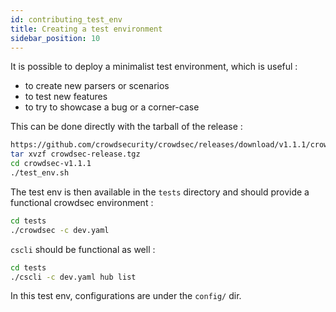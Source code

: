 ```yaml
---
id: contributing_test_env
title: Creating a test environment 
sidebar_position: 10
---
```



It is possible to deploy a minimalist test environment, which is useful :
 - to create new parsers or scenarios
 - to test new features
 - to try to showcase a bug or a corner-case


This can be done directly with the tarball of the release :


```bash
https://github.com/crowdsecurity/crowdsec/releases/download/v1.1.1/crowdsec-release.tgz
tar xvzf crowdsec-release.tgz
cd crowdsec-v1.1.1
./test_env.sh
```

The test env is then available in the `tests` directory and should provide a functional crowdsec environment :

```bash
cd tests
./crowdsec -c dev.yaml
```

`cscli` should be functional as well :

```bash
cd tests
./cscli -c dev.yaml hub list
```

In this test env, configurations are under the `config/` dir.

